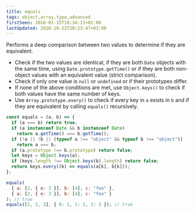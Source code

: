 ```yaml
---
title: equals
tags: object,array,type,advanced
firstSeen: 2018-01-15T18:34:11+02:00
lastUpdated: 2020-10-22T20:23:47+03:00
---
```


Performs a deep comparison between two values to determine if they are equivalent.

- Check if the two values are identical, if they are both `Date` objects with the same time, using `Date.prototype.getTime()` or if they are both non-object values with an equivalent value (strict comparison).
- Check if only one value is `null` or `undefined` or if their prototypes differ.
- If none of the above conditions are met, use `Object.keys()` to check if both values have the same number of keys.
- Use `Array.prototype.every()` to check if every key in `a` exists in `b` and if they are equivalent by calling `equals()` recursively.

```js
const equals = (a, b) => {
  if (a === b) return true;
  if (a instanceof Date && b instanceof Date)
    return a.getTime() === b.getTime();
  if (!a || !b || (typeof a !== "object" && typeof b !== "object"))
    return a === b;
  if (a.prototype !== b.prototype) return false;
  let keys = Object.keys(a);
  if (keys.length !== Object.keys(b).length) return false;
  return keys.every((k) => equals(a[k], b[k]));
};
```

```js
equals(
  { a: [2, { e: 3 }], b: [4], c: "foo" },
  { a: [2, { e: 3 }], b: [4], c: "foo" }
); // true
equals([1, 2, 3], { 0: 1, 1: 2, 2: 3 }); // true
```
